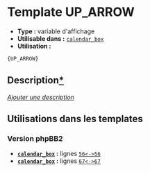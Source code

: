 # Template UP_ARROW
* __Type :__ variable d'affichage
* __Utilisable dans :__ [`calendar_box`](../tpl/calendar_box.md#readme)
* __Utilisation :__

```html
{UP_ARROW}
```

## Description[*](https://fa-tvars.appspot.com/var/UP_ARROW)
[*Ajouter une description*](https://fa-tvars.appspot.com/var/UP_ARROW)

## Utilisations dans les templates

### Version phpBB2
* __[`calendar_box`](../tpl/calendar_box.md#readme) :__ lignes [`56`](../src/subsilver/calendar_box.tpl#L56)[`<->`](../src/subsilver/calendar_box.tpl#L56-L56)[`56`](../src/subsilver/calendar_box.tpl#L56)
* __[`calendar_box`](../tpl/calendar_box.md#readme) :__ lignes [`67`](../src/subsilver/calendar_box.tpl#L67)[`<->`](../src/subsilver/calendar_box.tpl#L67-L67)[`67`](../src/subsilver/calendar_box.tpl#L67)

